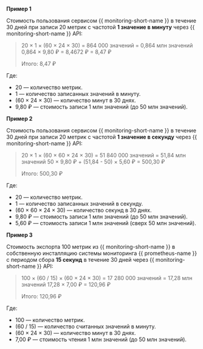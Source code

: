 **Пример 1**

Стоимость пользования сервисом {{ monitoring-short-name }} в течение 30 дней при записи 20 метрик с частотой **1 значение в минуту** через {{ monitoring-short-name }} API:

> 20 × 1 × (60 × 24 × 30) = 864&nbsp;000 значений = 0,864 млн значений
> 0,864 × 9,80&nbsp;₽ = 8,4672&nbsp;₽ = 8,47&nbsp;₽
> 
> Итого: 8,47&nbsp;₽

Где:

* 20 — количество метрик.
* 1 — количество записанных значений в минуту.
* (60 × 24 × 30) — количество минут в 30 днях.
* 9,80&nbsp;₽ — стоимость записи 1 млн значений (до 50 млн значений).

**Пример 2**

Стоимость пользования сервисом {{ monitoring-short-name }} в течение 30 дней при записи 20 метрик с частотой **1 значение в секунду** через {{ monitoring-short-name }} API:

> 20 × 1 × (60 × 60 × 24 × 30) = 51&nbsp;840&nbsp;000 значений = 51,84 млн значений
> 50 × 9,80&nbsp;₽ + (51,84 - 50) × 5,60&nbsp;₽ = 500,30&nbsp;₽
> 
> Итого: 500,30&nbsp;₽

Где:

* 20 — количество метрик.
* 1 — количество записанных значений в секунду.
* (60 × 60 × 24 × 30) — количество секунд в 30 днях.
* 9,80&nbsp;₽ — стоимость записи 1 млн значений (до 50 млн значений).
* 5,60&nbsp;₽ — стоимость записи 1 млн значений (сверх 50 млн значений).

**Пример 3**

Стоимость экспорта 100 метрик из {{ monitoring-short-name }} в собственную инсталляцию системы мониторинга {{ prometheus-name }} с периодом сбора **15 секунд** в течение 30 дней через {{ monitoring-short-name }} API:

> 100 × (60 / 15) × (60 × 24 × 30) = 17&nbsp;280&nbsp;000 значений = 17,28 млн значений
> 17,28 × 7,00&nbsp;₽ = 120,96&nbsp;₽
> 
> Итого: 120,96&nbsp;₽

Где:

* 100 — количество метрик.
* (60 / 15) — количество считанных значений в минуту.
* (60 × 24 × 30) — количество минут в 30 днях.
* 7,00&nbsp;₽ — стоимость чтения 1 млн значений (до 50 млн значений).